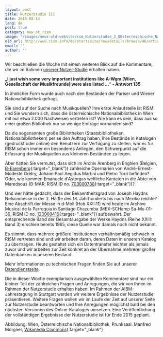 ```yaml
---
layout: post
title: Nutzerstudie III
date: 2015-08-14
lang: de
post: true
category: new_at_rism
image: "/images/news-old-website/csm_Nutzerstudie_3_OEsterreichische_Nationalbibliothek_9eda955594.jpg"
old_url: http://www.rism.info/de/startseite/newsdetails/browse/46/article/64/results-of-the-rism-user-study-part-iv-your-comments-libraries-coverage-and-completeness.html
email: ''
author: ''
---
```


Wir beschließen die Woche mit einem weiteren Blick auf die Kommentare, die wir im Rahmen [unserer Nutzer-Studie](/community/survey.html#c3122) erhalten haben.

**„I just wish some very important institutions like A-Wgm [Wien, Gesellschaft der Musikfreunde] were also listed ...“ - Antwort 135**

In ähnlicher Form wurde auch nach den Beständen der Pariser und Wiener Nationalbibliothek gefragt.

Sie sind auf der Suche nach Musikquellen? Ihre erste Anlaufstelle ist RISM und Sie wundern sich, dass die österreichische Nationalbibliothek in Wien mit nur etwa 2.000 Nachweisen vertreten ist? Wie kann es sein, dass aus so einer großen Bibliothek nur so wenige Einträge vorhanden sind?

Da die sogenannten große Bibliotheken (Staatsbibliotheken, Nationalbibliotheken) per se den Auftrag haben, ihre Bestände in Katalogen (gedruckt oder online) den Benutzern zur Verfügung zu stellen, war es für RISM schon immer ein besonderes Anliegen, den Schwerpunkt auf die Erfassung der Musikquellen aus kleineren Beständen zu legen.

Aber hätten Sie vermutet, dass sich im Archiv Arenberg in Enghien (Belgien, [B-Earenberg](https://opac.rism.info/search?View=rism&siglum=B-Earenberg){:target="_blank"}) zahlreiche Opernarien von André-Ernest-Modeste Grétry, Johann Paul Aegidus Martini und Pietro Torri befinden? Oder, wie kommen Emanuele d'Astorgas weltliche Kantaten in die Abtei von Maredsous (B-MAR; RISM ID no. [703000738](https://opac.rism.info/search?id=703000738){:target="_blank"})?

Und wer hätte gedacht, dass der Bekanntheitsgrad von Joseph Haydns Nelsonmesse in der 2. Hälfte des 18. Jahrhunderts bis nach Mexiko reichte? Eine Abschrift der Messe in d-Moll (Hob XXII:11) wird heute im Archivo Musical de la Parroquia in Santiago Chazumba (MEX-SCHamp Sa-Ms-01-39, RISM ID no. [120000416](https://opac.rism.info/search?id=120000416){:target="_blank"}) aufbewahrt. Der entsprechende Band der Gesamtausgabe der Werke Haydns (Reihe XXIII: Band 3) erschien bereits 1965, diese Quelle war damals noch nicht bekannt.

Es stimmt, dass mehrere größere Institutionen verhältnismäßig schwach in RISM vertreten sind und wir arbeiten daran, deren Daten in unseren Katalog zu übertragen. Heute gestaltet sich ein Datentransfer leichter als jemals zuvor und wir arbeiten zur Zeit konkret an der Übernahme mehrerer großer Datenbanken in unseren Bestand.

Mehr Informationen zu technischen Fragen finden Sie auf unserer [Datendienstseite](/community/data-services.html#c2681).

Die in dieser Woche exemplarisch ausgewählten Kommentare sind nur ein kleiner Teil der zahlreichen Fragen und Anregungen, die wir von Ihnen im Rahmen der Nutzerstudie erhalten haben. Im Rahmen der AIBM-Jahrestagung in Stuttgart werden wir weitere Ergebnisse der Nutzerstudie präsentieren. Weitere Fragen wollen wir im Laufe der Zeit auf unserer Seite zur Nutzerstudie beantworten und Ihre Anregungen möglichst bald bei den nächsten Versionen des Online-Kataloges umsetzen. Eine Veröffentlichung der vollständigen Ergebnisse der Nutzerstudie ist für Ende 2015 geplant.

Abbildung: Wien, Österreichische Nationalbibliothek, Prunksaal. Manfred Morgner, [Wikimedia Commons](https://commons.wikimedia.org/wiki/File:%C3%96sterreichische_Nationalbibliothek2.jpg){:target="_blank"}